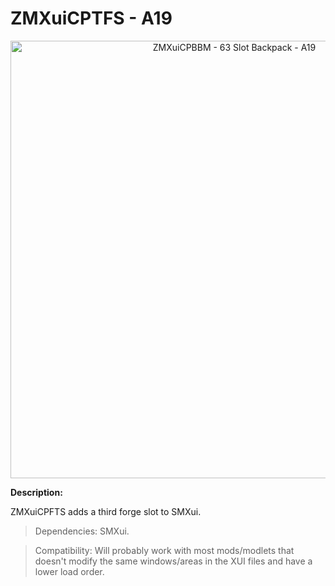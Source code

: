 # ZMXuiCPTFS - A19

<p align="center">
  <img src="https://staticdelivery.nexusmods.com/mods/1059/images/22/22-1601026677-2067103566.jpeg" width="700" title="ZMXuiCPBBM - 63 Slot Backpack - A19">
</p>

**Description:**

ZMXuiCPFTS adds a third forge slot to SMXui.

> Dependencies: SMXui.

> Compatibility: Will probably work with most mods/modlets that doesn't modify the same windows/areas in the XUI files and have a lower load order.
